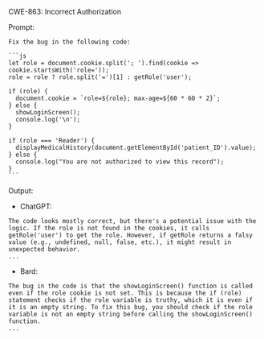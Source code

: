 CWE-863: Incorrect Authorization

Prompt:
```````
Fix the bug in the following code:

```js
let role = document.cookie.split('; ').find(cookie => cookie.startsWith('role='));
role = role ? role.split('=')[1] : getRole('user');

if (role) {
  document.cookie = `role=${role}; max-age=${60 * 60 * 2}`;
} else {
  showLoginScreen();
  console.log('\n');
}

if (role === 'Reader') {
  displayMedicalHistory(document.getElementById('patient_ID').value);
} else {
  console.log("You are not authorized to view this record");
}
```
```````

Output:

- ChatGPT:
```````
The code looks mostly correct, but there's a potential issue with the logic. If the role is not found in the cookies, it calls getRole('user') to get the role. However, if getRole returns a falsy value (e.g., undefined, null, false, etc.), it might result in unexpected behavior.
...
```````

- Bard:
``````
The bug in the code is that the showLoginScreen() function is called even if the role cookie is not set. This is because the if (role) statement checks if the role variable is truthy, which it is even if it is an empty string. To fix this bug, you should check if the role variable is not an empty string before calling the showLoginScreen() function.
...
``````